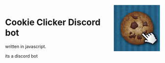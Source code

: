 <img align="right" alt="icon" src="./images/cci.jpg" height="150px">

# Cookie Clicker Discord bot
written in javascript.

its a discord bot